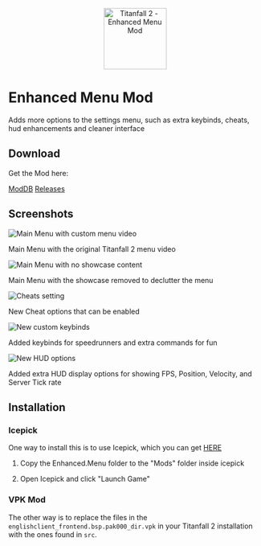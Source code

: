 <p align="center" style="text-align:center"><img width="125" height="122" src="https://raw.githubusercontent.com/taskinoz/Enhanced-Menu-Mod/master/assets/icon.png" alt="Titanfall 2 - Enhanced Menu Mod" /></p>

# Enhanced Menu Mod
Adds more options to the settings menu, such as extra keybinds, cheats, hud enhancements and cleaner interface

## Download

Get the Mod here:

[ModDB](https://www.moddb.com/mods/enhanced-menu)
[Releases](https://github.com/taskinoz/Enhanced-Menu-Mod/releases/tag/1.0)

## Screenshots

![Main Menu with custom menu video](https://raw.githubusercontent.com/taskinoz/Enhanced-Menu-Mod/master/assets/menu-main.png)

Main Menu with the original Titanfall 2 menu video

![Main Menu with no showcase content](https://raw.githubusercontent.com/taskinoz/Enhanced-Menu-Mod/master/assets/menu-main1.png)

Main Menu with the showcase removed to declutter the menu

![Cheats setting](https://raw.githubusercontent.com/taskinoz/Enhanced-Menu-Mod/master/assets/menu-cheats.png)

New Cheat options that can be enabled

![New custom keybinds](https://raw.githubusercontent.com/taskinoz/Enhanced-Menu-Mod/master/assets/menu-keys.png)

Added keybinds for speedrunners and extra commands for fun

![New HUD options](https://raw.githubusercontent.com/taskinoz/Enhanced-Menu-Mod/master/assets/menu-hud.png)

Added extra HUD display options for showing FPS, Position, Velocity, and Server Tick rate

## Installation

### Icepick

One way to install this is to use Icepick, which you can get [HERE](https://titanfallmods.com/)

1) Copy the Enhanced.Menu folder to the "Mods" folder inside icepick

2) Open Icepick and click "Launch Game"

### VPK Mod

The other way is to replace the files in the `englishclient_frontend.bsp.pak000_dir.vpk` in your Titanfall 2 installation with the ones found in `src`.
